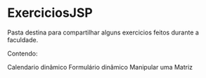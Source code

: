 # ExerciciosJSP

Pasta destina para compartilhar alguns exercicios feitos durante a faculdade.

Contendo: 

Calendario dinâmico 
Formulário dinâmico
Manipular uma Matriz 
